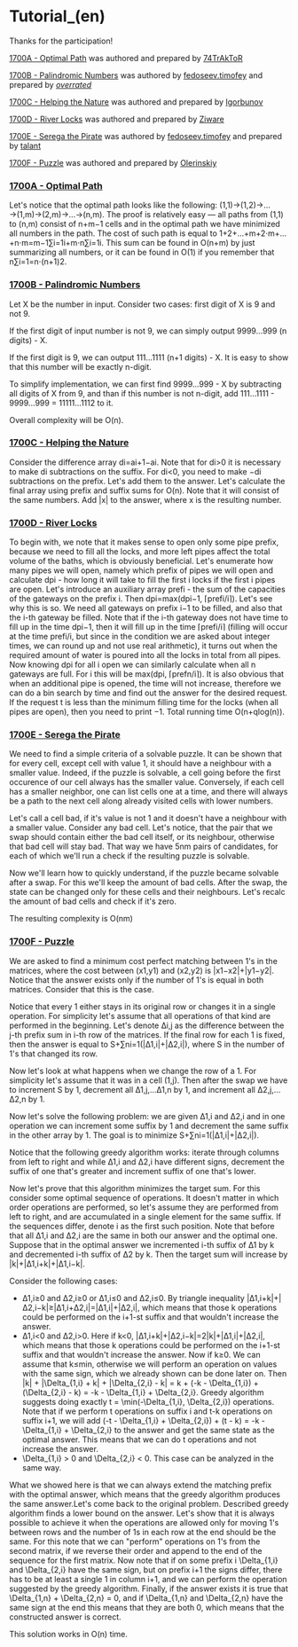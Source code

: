 # Tutorial_(en)

Thanks for the participation!

[1700A - Optimal Path](../problems/A._Optimal_Path.md "Codeforces Round 802 (Div. 2)") was authored and prepared by [74TrAkToR](https://codeforces.com/profile/74TrAkToR "Grandmaster 74TrAkToR")

[1700B - Palindromic Numbers](../problems/B._Palindromic_Numbers_.md "Codeforces Round 802 (Div. 2)")  was authored by [fedoseev.timofey](https://codeforces.com/profile/fedoseev.timofey "International Grandmaster fedoseev.timofey") and prepared by [_overrated_](https://codeforces.com/profile/_overrated_ "Master _overrated_")

[1700C - Helping the Nature](../problems/C._Helping_the_Nature.md "Codeforces Round 802 (Div. 2)") was authored and prepared by [Igorbunov](https://codeforces.com/profile/Igorbunov "Grandmaster Igorbunov")

[1700D - River Locks](../problems/D._River_Locks.md "Codeforces Round 802 (Div. 2)") was authored and prepared by [Ziware](https://codeforces.com/profile/Ziware "International Master Ziware")

[1700E - Serega the Pirate](../problems/E._Serega_the_Pirate.md "Codeforces Round 802 (Div. 2)") was authored by [fedoseev.timofey](https://codeforces.com/profile/fedoseev.timofey "International Grandmaster fedoseev.timofey") and prepared by [talant](https://codeforces.com/profile/talant "Master talant")

[1700F - Puzzle](../problems/F._Puzzle.md "Codeforces Round 802 (Div. 2)") was authored and prepared by [Olerinskiy](https://codeforces.com/profile/Olerinskiy "Master Olerinskiy")

 
### [1700A - Optimal Path](../problems/A._Optimal_Path.md "Codeforces Round 802 (Div. 2)")

Let's notice that the optimal path looks like the following: (1,1)→(1,2)→…→(1,m)→(2,m)→…→(n,m). The proof is relatively easy — all paths from (1,1) to (n,m) consist of n+m−1 cells and in the optimal path we have minimized all numbers in the path. The cost of such path is equal to 1+2+…+m+2⋅m+…+n⋅m=m−1∑i=1i+m⋅n∑i=1i. This sum can be found in O(n+m) by just summarizing all numbers, or it can be found in O(1) if you remember that n∑i=1=n⋅(n+1)2.

 
### [1700B - Palindromic Numbers](../problems/B._Palindromic_Numbers_.md "Codeforces Round 802 (Div. 2)")

Let X be the number in input. Consider two cases: first digit of X is 9 and not 9.

If the first digit of input number is not 9, we can simply output 9999...999 (n digits) - X. 

If the first digit is 9, we can output 111...1111 (n+1 digits) - X. It is easy to show that this number will be exactly n-digit.

To simplify implementation, we can first find 9999...999 - X by subtracting all digits of X from 9, and than if this number is not n-digit, add 111...1111 - 9999...999 = 11111...1112 to it.

Overall complexity will be O(n).

 
### [1700C - Helping the Nature](../problems/C._Helping_the_Nature.md "Codeforces Round 802 (Div. 2)")

Consider the difference array di=ai+1−ai. Note that for di>0 it is necessary to make di subtractions on the suffix. For di<0, you need to make −di subtractions on the prefix. Let's add them to the answer. Let's calculate the final array using prefix and suffix sums for O(n). Note that it will consist of the same numbers. Add |x| to the answer, where x is the resulting number.

 
### [1700D - River Locks](../problems/D._River_Locks.md "Codeforces Round 802 (Div. 2)")

To begin with, we note that it makes sense to open only some pipe prefix, because we need to fill all the locks, and more left pipes affect the total volume of the baths, which is obviously beneficial. Let's enumerate how many pipes we will open, namely which prefix of pipes we will open and calculate dpi - how long it will take to fill the first i locks if the first i pipes are open. Let's introduce an auxiliary array prefi - the sum of the capacities of the gateways on the prefix i. Then dpi=max(dpi−1, ⌈prefi/i⌉). Let's see why this is so. We need all gateways on prefix i−1 to be filled, and also that the i-th gateway be filled. Note that if the i-th gateway does not have time to fill up in the time dpi−1, then it will fill up in the time ⌈prefi/i⌉ (filling will occur at the time prefi/i, but since in the condition we are asked about integer times, we can round up and not use real arithmetic), it turns out when the required amount of water is poured into all the locks in total from all pipes. Now knowing dpi for all i open we can similarly calculate when all n gateways are full. For i this will be max(dpi, ⌈prefn/i⌉). It is also obvious that when an additional pipe is opened, the time will not increase, therefore we can do a bin search by time and find out the answer for the desired request. If the request t is less than the minimum filling time for the locks (when all pipes are open), then you need to print −1. Total running time O(n+qlog(n)).

 
### [1700E - Serega the Pirate](../problems/E._Serega_the_Pirate.md "Codeforces Round 802 (Div. 2)")

We need to find a simple criteria of a solvable puzzle. It can be shown that for every cell, except cell with value 1, it should have a neighbour with a smaller value. Indeed, if the puzzle is solvable, a cell going before the first occurence of our cell always has the smaller value. Conversely, if each cell has a smaller neighbor, one can list cells one at a time, and there will always be a path to the next cell along already visited cells with lower numbers.

Let's call a cell bad, if it's value is not 1 and it doesn't have a neighbour with a smaller value. Consider any bad cell. Let's notice, that the pair that we swap should contain either the bad cell itself, or its neighbour, otherwise that bad cell will stay bad. That way we have 5nm pairs of candidates, for each of which we'll run a check if the resulting puzzle is solvable.

Now we'll learn how to quickly understand, if the puzzle became solvable after a swap. For this we'll keep the amount of bad cells. After the swap, the state can be changed only for these cells and their neighbours. Let's recalc the amount of bad cells and check if it's zero.

The resulting complexity is O(nm)

 
### [1700F - Puzzle](../problems/F._Puzzle.md "Codeforces Round 802 (Div. 2)")

We are asked to find a minimum cost perfect matching between 1's in the matrices, where the cost between (x1,y1) and (x2,y2) is |x1−x2|+|y1−y2|. Notice that the answer exists only if the number of 1's is equal in both matrices. Consider that this is the case.

Notice that every 1 either stays in its original row or changes it in a single operation. For simplicity let's assume that all operations of that kind are performed in the beginning. Let's denote Δi,j as the difference between the j-th prefix sum in i-th row of the matrices. If the final row for each 1 is fixed, then the answer is equal to S+∑ni=1(|Δ1,i|+|Δ2,i|), where S in the number of 1's that changed its row.

Now let's look at what happens when we change the row of a 1. For simplicity let's assume that it was in a cell (1,j). Then after the swap we have to increment S by 1, decrement all Δ1,j,…Δ1,n by 1, and increment all Δ2,j,…Δ2,n by 1.

Now let's solve the following problem: we are given Δ1,i and Δ2,i and in one operation we can increment some suffix by 1 and decrement the same suffix in the other array by 1. The goal is to minimize S+∑ni=1(|Δ1,i|+|Δ2,i|).

Notice that the following greedy algorithm works: iterate through columns from left to right and while Δ1,i and Δ2,i have different signs, decrement the suffix of one that's greater and increment suffix of one that's lower.

Now let's prove that this algorithm minimizes the target sum. For this consider some optimal sequence of operations. It doesn't matter in which order operations are performed, so let's assume they are performed from left to right, and are accumulated in a single element for the same suffix. If the sequences differ, denote i as the first such position. Note that before that all Δ1,i and Δ2,i are the same in both our answer and the optimal one. Suppose that in the optimal answer we incremented i-th suffix of Δ1 by k and decremented i-th suffix of Δ2 by k. Then the target sum will increase by |k|+|Δ1,i+k|+|Δ1,i−k|.

Consider the following cases: 

* Δ1,i≥0 and Δ2,i≥0 or Δ1,i≤0 and Δ2,i≤0. By triangle inequality |Δ1,i+k|+|Δ2,i−k|≥|Δ1,i+Δ2,i|=|Δ1,i|+|Δ2,i|, which means that those k operations could be performed on the i+1-st suffix and that wouldn't increase the answer.
* Δ1,i<0 and Δ2,i>0. Here if k<0, |Δ1,i+k|+|Δ2,i−k|=2|k|+|Δ1,i|+|Δ2,i|, which means that those k operations could be performed on the i+1-st suffix and that wouldn't increase the answer. Now if k≥0. We can assume that k≤min, otherwise we will perform an operation on values with the same sign, which we already shown can be done later on. Then |k| + |\Delta_{1,i} + k| + |\Delta_{2,i} - k| = k + (-k - \Delta_{1,i}) + (\Delta_{2,i} - k) = -k - \Delta_{1,i} + \Delta_{2,i}. Greedy algorithm suggests doing exactly t = \min(-\Delta_{1,i}, \Delta_{2,i}) operations. Note that if we perform t operations on suffix i and t-k operations on suffix i+1, we will add (-t - \Delta_{1,i} + \Delta_{2,i}) + (t - k) = -k - \Delta_{1,i} + \Delta_{2,i} to the answer and get the same state as the optimal answer. This means that we can do t operations and not increase the answer.
* \Delta_{1,i} > 0 and \Delta_{2,i} < 0. This case can be analyzed in the same way.

 What we showed here is that we can always extend the matching prefix with the optimal answer, which means that the greedy algorithm produces the same answer.Let's come back to the original problem. Described greedy algorithm finds a lower bound on the answer. Let's show that it is always possible to achieve it when the operations are allowed only for moving 1's between rows and the number of 1s in each row at the end should be the same. For this note that we can "perform" operations on 1's from the second matrix, if we reverse their order and append to the end of the sequence for the first matrix. Now note that if on some prefix i \Delta_{1,i} and \Delta_{2,i} have the same sign, but on prefix i+1 the signs differ, there has to be at least a single 1 in column i+1, and we can perform the operation suggested by the greedy algorithm. Finally, if the answer exists it is true that \Delta_{1,n} + \Delta_{2,n} = 0, and if \Delta_{1,n} and \Delta_{2,n} have the same sign at the end this means that they are both 0, which means that the constructed answer is correct.

This solution works in O(n) time.

